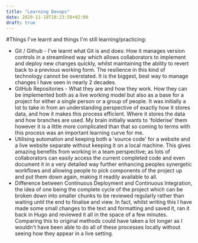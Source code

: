 ```yaml
---
title: "Learning Devops"
date: 2020-11-18T18:23:50+02:00
draft: true
---
```

#Things I've learnt and things I'm still learning/practicing:
* Git / Github - I've learnt what Git is and does: How it manages version controls in a streamlined way which allows collaborators to implement and deploy new changes quickly, whilst maintaining the ability to revert back to a previous working form. The resilience in this kind of technology cannot be overstated. It is the biggest, best way to manage changes I have seen in nearly 2 decades.
* GitHub Repositories - What they are and how they work. How they can be implemented both as a live working model but also as a base for a project for either a single person or a group of people. It was initially a lot to take in from an understanding perspective of exactly how it stores data, and how it makes this process efficient. Where it stores the data and how branches are used. My brain initially wants to 'folderise' them however it is a little more complicated than that so coming to terms with this process was an important learning curve for me.
* Utilising automation and keeping both a 'source code' for a website and a live website separate without keeping it on a local machine. This gives amazing benefits from working in a team perspective; as lots of collaborators can easily access the current completed code and even document it in a very detailed way further enhancing peoples synergetic workflows and allowing people to pick components of the project up and put them down again, making it readily available to all.
* Difference between Continuous Deployment and Continuous Integration, the idea of one being the complete cycle of the project which can be broken down into smaller chunks to be reviewed regularly rather than waiting until the end to finalise and view. In fact, whilst writing this I have made some small changes to the text and formatting and saved it, ran it back in Hugo and reviewed it all in the space of a few minutes. Comparing this to original methods could have taken a lot longer as I wouldn't have been able to do all of these processes locally without seeing how they appear in a live setting. 
